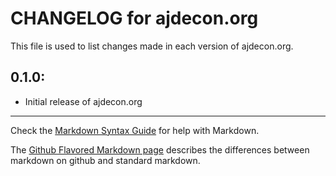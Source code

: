 # CHANGELOG for ajdecon.org

This file is used to list changes made in each version of ajdecon.org.

## 0.1.0:

* Initial release of ajdecon.org

- - - 
Check the [Markdown Syntax Guide](http://daringfireball.net/projects/markdown/syntax) for help with Markdown.

The [Github Flavored Markdown page](http://github.github.com/github-flavored-markdown/) describes the differences between markdown on github and standard markdown.
